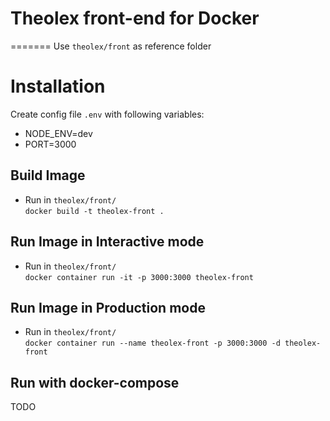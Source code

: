 
# Theolex front-end for Docker
=======
Use `theolex/front` as reference folder

# Installation
Create config file `.env` with following variables:

- NODE_ENV=dev
- PORT=3000

## Build Image
- Run  in `theolex/front/`
<br>`docker build -t theolex-front .`

## Run Image in Interactive mode
- Run  in `theolex/front/`
<br>`docker container run -it -p 3000:3000 theolex-front`

## Run Image in Production mode
- Run  in `theolex/front/`
<br>`docker container run --name theolex-front -p 3000:3000 -d theolex-front`

## Run with docker-compose
TODO
